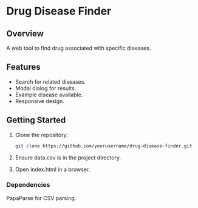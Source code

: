 # Drug Disease Finder

## Overview

A web tool to find drug associated with specific diseases.

## Features

- Search for related diseases.
- Modal dialog for results.
- Example disease available.
- Responsive design.

## Getting Started

1. Clone the repository:

   ```bash
   git clone https://github.com/yourusername/drug-disease-finder.git
2. Ensure data.csv is in the project directory.
3. Open index.html in a browser.

### Dependencies
PapaParse for CSV parsing.
